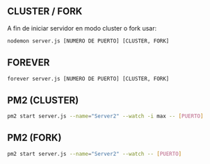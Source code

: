 


## CLUSTER / FORK
A fin de iniciar servidor en modo cluster o fork usar:
```sh
nodemon server.js [NUMERO DE PUERTO] [CLUSTER, FORK]
```
## FOREVER
```sh
forever server.js [NUMERO DE PUERTO] [CLUSTER, FORK]
```
## PM2 (CLUSTER)
```sh
pm2 start server.js --name="Server2" --watch -i max -- [PUERTO]
```
## PM2 (FORK)

```sh
pm2 start server.js --name="Server2" --watch -- [PUERTO]
```
